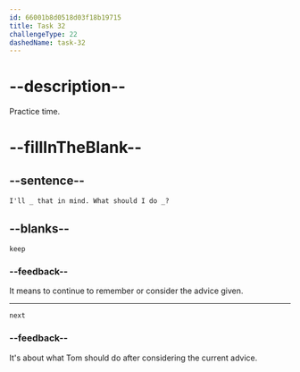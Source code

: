 ```yaml
---
id: 66001b8d0518d03f18b19715
title: Task 32
challengeType: 22
dashedName: task-32
---
```


<!--
AUDIO REFERENCE:
Tom: I'll keep that in mind. What should I do next?
-->

# --description--

Practice time. 

# --fillInTheBlank--

## --sentence--

`I'll _ that in mind. What should I do _?`

## --blanks--

`keep`

### --feedback--

It means to continue to remember or consider the advice given.

---

`next`

### --feedback--

It's about what Tom should do after considering the current advice.
